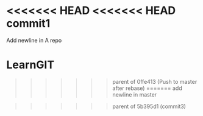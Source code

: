 <<<<<<< HEAD
<<<<<<< HEAD
commit1
=======
Add newline in A repo
# LearnGIT
>>>>>>> parent of 0ffe413 (Push to master after rebase)
=======
add newline in master

>>>>>>> parent of 5b395d1 (commit3)
